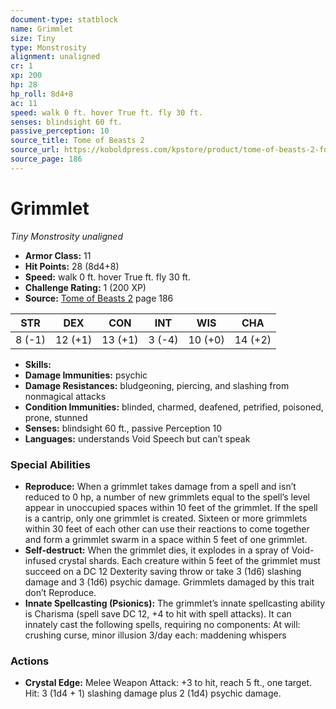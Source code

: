 ```yaml
---
document-type: statblock
name: Grimmlet
size: Tiny
type: Monstrosity
alignment: unaligned
cr: 1
xp: 200
hp: 28
hp_roll: 8d4+8
ac: 11
speed: walk 0 ft. hover True ft. fly 30 ft.
senses: blindsight 60 ft. 
passive_perception: 10
source_title: Tome of Beasts 2
source_url: https://koboldpress.com/kpstore/product/tome-of-beasts-2-for-5th-edition
source_page: 186
---
```


# Grimmlet

*Tiny* *Monstrosity* *unaligned*

- **Armor Class:** 11
- **Hit Points:** 28 (8d4+8)
- **Speed:** walk 0 ft. hover True ft. fly 30 ft.
- **Challenge Rating:** 1 (200 XP)
- **Source:** [Tome of Beasts 2](https://koboldpress.com/kpstore/product/tome-of-beasts-2-for-5th-edition) page 186

| STR | DEX | CON | INT | WIS | CHA |
| --- | --- | --- | --- | --- | --- |
| 8 (-1) | 12 (+1) | 13 (+1) | 3 (-4) | 10 (+0) | 14 (+2) |

- **Skills:** 
- **Damage Immunities:** psychic
- **Damage Resistances:** bludgeoning, piercing, and slashing from nonmagical attacks
- **Condition Immunities:** blinded, charmed, deafened, petrified, poisoned, prone, stunned
- **Senses:** blindsight 60 ft., passive Perception 10
- **Languages:** understands Void Speech but can’t speak

### Special Abilities

- **Reproduce:** When a grimmlet takes damage from a spell and isn’t reduced to 0 hp, a number of new grimmlets equal to the spell’s level appear in unoccupied spaces within 10 feet of the grimmlet. If the spell is a cantrip, only one grimmlet is created. Sixteen or more grimmlets within 30 feet of each other can use their reactions to come together and form a grimmlet swarm in a space within 5 feet of one grimmlet.
- **Self-destruct:** When the grimmlet dies, it explodes in a spray of Void-infused crystal shards. Each creature within 5 feet of the grimmlet must succeed on a DC 12 Dexterity saving throw or take 3 (1d6) slashing damage and 3 (1d6) psychic damage. Grimmlets damaged by this trait don’t Reproduce.
- **Innate Spellcasting (Psionics):** The grimmlet’s innate spellcasting ability is Charisma (spell save DC 12, +4 to hit with spell attacks). It can innately cast the following spells, requiring no components:
At will: crushing curse, minor illusion
3/day each: maddening whispers

### Actions

- **Crystal Edge:** Melee Weapon Attack: +3 to hit, reach 5 ft., one target. Hit: 3 (1d4 + 1) slashing damage plus 2 (1d4) psychic damage.
